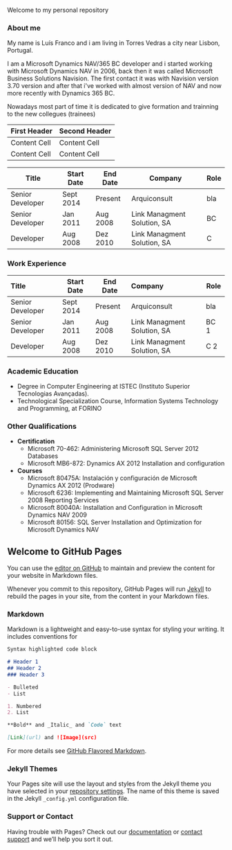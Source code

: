 Welcome to my personal repository
### About me

My name is Luís Franco and i am living in Torres Vedras a city near Lisbon, Portugal.

I am a Microsoft Dynamics NAV/365 BC developer and i started working with Microsoft Dynamics NAV in 2006, back then it was called Microsoft Business Solutions Navision.
The first contact it was with Navision version 3.70 version and after that i've worked with almost version of NAV and now more recently with Dynamics 365 BC.

Nowadays most part of time it is dedicated to give formation and trainning to the new collegues (trainees)


| First Header  | Second Header |
| ------------- | ------------- |
| Content Cell  | Content Cell  |
| Content Cell  | Content Cell  |


| Title            | Start Date | End Date | Company                     | Role |
| ---------------- | ---------- | -------- | --------------------------- | ---- |
| Senior Developer | Sept 2014  | Present  | Arquiconsult                | bla  |
| Senior Developer | Jan 2011   | Aug 2008 | Link Managment Solution, SA | BC   |
| Developer        | Aug 2008   | Dez 2010 | Link Managment Solution, SA | C    |

### Work Experience


| Title            | Start Date | End Date | Company                     | Role |
| :--------------- | ---------- | -------- | :-------------------------- | ---- |
| Senior Developer | Sept 2014  | Present  | Arquiconsult                | bla  |
| Senior Developer | Jan 2011   | Aug 2008 | Link Managment Solution, SA | BC  1 |
| Developer        | Aug 2008   | Dez 2010 | Link Managment Solution, SA | C   2 |

### Academic Education
- Degree in Computer Engineering at ISTEC (Instituto Superior Tecnologias Avançadas).
- Technological Specialization Course, Information Systems Technology and Programming, at FORINO


### Other Qualifications
- **Certification**
  - Microsoft 70-462: Administering Microsoft SQL Server 2012 Databases 
  - Microsoft MB6-872: Dynamics AX 2012 Installation and configuration
- **Courses**
  - Microsoft 80475A: Instalación y configuración de Microsoft Dynamics AX 2012 (Prodware)
  - Microsoft 6236: Implementing and Maintaining Microsoft SQL Server 2008 Reporting Services
  - Microsoft 80040A: Installation and Configuration in Microsoft Dynamics NAV 2009
  - Microsoft 80156: SQL Server Installation and Optimization for Microsoft Dynamics NAV

## Welcome to GitHub Pages

You can use the [editor on GitHub](https://github.com/luiscbfranco/luiscbfranco.github.io/edit/master/index.md) to maintain and preview the content for your website in Markdown files.

Whenever you commit to this repository, GitHub Pages will run [Jekyll](https://jekyllrb.com/) to rebuild the pages in your site, from the content in your Markdown files.

### Markdown

Markdown is a lightweight and easy-to-use syntax for styling your writing. It includes conventions for

```markdown
Syntax highlighted code block

# Header 1
## Header 2
### Header 3

- Bulleted
- List

1. Numbered
2. List 

**Bold** and _Italic_ and `Code` text

[Link](url) and ![Image](src)
```

For more details see [GitHub Flavored Markdown](https://guides.github.com/features/mastering-markdown/).

### Jekyll Themes

Your Pages site will use the layout and styles from the Jekyll theme you have selected in your [repository settings](https://github.com/luiscbfranco/luiscbfranco.github.io/settings). The name of this theme is saved in the Jekyll `_config.yml` configuration file.

### Support or Contact

Having trouble with Pages? Check out our [documentation](https://help.github.com/categories/github-pages-basics/) or [contact support](https://github.com/contact) and we’ll help you sort it out.
